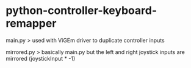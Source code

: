 # python-controller-keyboard-remapper

main.py > used with ViGEm driver to duplicate controller inputs

mirrored.py > basically main.py but the left and right joystick inputs are mirrored (joystickInput * -1)
